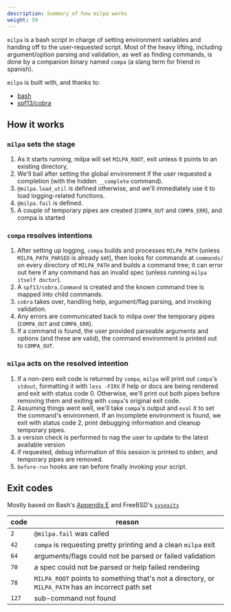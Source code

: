 ```yaml
---
description: Summary of how milpa works
weight: 50
---
```


`milpa` is a bash script in charge of setting environment variables and handing off to the user-requested script. Most of the heavy lifting, including argument/option parsing and validation, as well as finding commands, is done by a companion binary named `compa` (a slang term for friend in spanish).

`milpa` is built with, and thanks to:

- [bash](https://www.gnu.org/software/bash/)
- [spf13/cobra](https://cobra.dev)

## How it works

### `milpa` sets the stage

1. As it starts running, milpa will set `MILPA_ROOT`, exit unless it points to an existing directory,
2. We'll bail after setting the global environment if the user requested a completion (with the hidden `__complete` command).
3. `@milpa.load_util` is defined otherwise, and we'll immediately use it to load logging-related functions.
4. `@milpa.fail` is defined.
5. A couple of temporary pipes are created (`COMPA_OUT` and `COMPA_ERR`), and compa is started


### `compa` resolves intentions

1. After setting up logging, `compa` builds and processes `MILPA_PATH` (unless `MILPA_PATH_PARSED` is already set), then looks for commands at `commands/` on every directory of `MILPA_PATH` and builds a command tree; it can error out here if any command has an invalid spec (unless running `milpa itself doctor`).
2. A `spf13/cobra.Command` is created and the known command tree is mapped into child commands.
3. `cobra` takes over, handling help, argument/flag parsing, and invoking validation.
4. Any errors are communicated back to milpa over the temporary pipes (`COMPA_OUT` and `COMPA_ERR`).
5. If a command is found, the user provided parseable arguments and options (and these are valid), the command environment is printed out to `COMPA_OUT`.

### `milpa` acts on the resolved intention

1. If a non-zero exit code is returned by `compa`, `milpa` will print out `compa`'s  `stdout`, formatting it with `less -FIRX` if help or docs are being rendered and exit with status code 0. Otherwise, we'll print out both pipes before removing them and exiting with `compa`'s original exit code.
2. Assuming things went well, we'll take `compa`'s output and `eval` it to set the command's environment. If an incomplete environment is found, we exit with status code 2, print debugging information and cleanup temporary pipes.
3. a version check is performed to nag the user to update to the latest available version
4. if requested, debug information of this session is printed to stderr, and temporary pipes are removed.
5. `before-run` hooks are ran before finally invoking your script.


## Exit codes

Mostly based on Bash's [Appendix E](https://tldp.org/LDP/abs/html/exitcodes.html) and FreeBSD's [`sysexits`](https://www.freebsd.org/cgi/man.cgi?query=sysexits&apropos=0&sektion=0&manpath=FreeBSD+4.3-RELEASE&format=html)

| code  | reason |
|-------|--------|
| `2`   | `@milpa.fail` was called |
| `42`  | `compa` is requesting pretty printing and a clean `milpa` exit |
| `64`  | arguments/flags could not be parsed or failed validation |
| `70`  | a spec could not be parsed or help failed rendering |
| `78`  | `MILPA_ROOT` points to something that's not a directory, or `MILPA_PATH` has an incorrect path set |
| `127` | sub-command not found |

